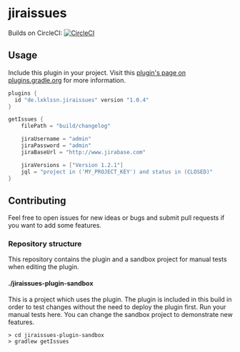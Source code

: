 # jiraissues

Builds on CircleCI: 
[![CircleCI](https://circleci.com/gh/lxklssn/jiraissues/tree/master.svg?style=svg)](https://circleci.com/gh/lxklssn/jiraissues/tree/master)

## Usage

Include this plugin in your project. Visit this 
[plugin's page on plugins.gradle.org](https://plugins.gradle.org/plugin/de.lxklssn.jiraissues) 
for more information. 

```gradle
plugins {
  id "de.lxklssn.jiraissues" version "1.0.4"
}

getIssues {
    filePath = "build/changelog"

    jiraUsername = "admin"
    jiraPassword = "admin"
    jiraBaseUrl = "http://www.jirabase.com"

    jiraVersions = ["Version 1.2.1"]
    jql = "project in ('MY_PROJECT_KEY') and status in (CLOSED)"
}
```

## Contributing

Feel free to open issues for new ideas or bugs and submit pull requests if you want to add some features.

### Repository structure

This repository contains the plugin and a sandbox project for manual tests when editing the plugin.

#### ./jiraissues-plugin-sandbox

This is a project which uses the plugin. The plugin is included in this build in order to test changes without the need to deploy the plugin first.
Run your manual tests here. You can change the sandbox project to demonstrate new features.

```
> cd jiraissues-plugin-sandbox
> gradlew getIssues
```